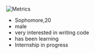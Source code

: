 ![Metrics](https://metrics.lecoq.io/insights/Polaris-6625)

- Sophomore,20
- male
- very interested in writing code 
- has been learning
- Internship in progress
